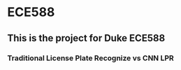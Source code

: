 # ECE588

## This is the project for Duke ECE588

### Traditional License Plate Recognize vs CNN LPR
